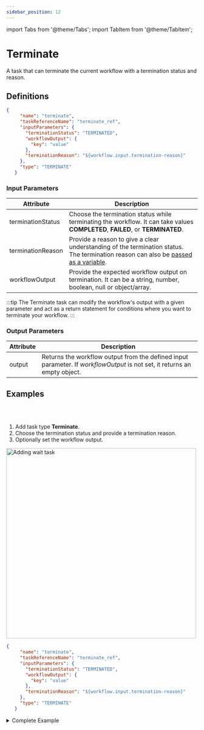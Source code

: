 ```yaml
---
sidebar_position: 12
---
```


import Tabs from '@theme/Tabs';
import TabItem from '@theme/TabItem';

# Terminate 

A task that can terminate the current workflow with a termination status and reason.

## Definitions

```json
{
     "name": "terminate",
     "taskReferenceName": "terminate_ref",
     "inputParameters": {
       "terminationStatus": "TERMINATED",
       "workflowOutput": {
         "key": "value"
       },
       "terminationReason": "${workflow.input.termination-reason}"
     },
     "type": "TERMINATE"
   }
```

### Input Parameters

| Attribute         | Description                                                                                        |
| ----------------- | -------------------------------------------------------------------------------------------------- |
| terminationStatus | Choose the termination status while terminating the workflow. It can take values **COMPLETED**, **FAILED**, or **TERMINATED**. |
| terminationReason | Provide a reason to give a clear understanding of the termination status. The termination reason can also be [passed as a variable](https://orkes.io/content/developer-guides/passing-inputs-to-task-in-conductor).                          |
| workflowOutput    | Provide the expected workflow output on termination. It can be a string, number, boolean, null or object/array.                                                               |

:::tip
The Terminate task can modify the workflow's output with a given parameter and act as a return statement for conditions where you want to terminate your workflow.
:::

### Output Parameters

| Attribute | Description                                                                                                   |
| --------- | ------------------------------------------------------------------------------------------------------------- |
| output    | Returns the workflow output from the defined input parameter. If *workflowOutput* is not set, it returns an empty object. |

## Examples


<Tabs>
<TabItem value="UI" label="UI" className="paddedContent">

<div className="row">
<div className="col col--4">

<br/>
<br/>

1. Add task type **Terminate**.
2. Choose the termination status and provide a termination reason.
3. Optionally set the workflow output.

</div>
<div className="col">
<div className="embed-loom-video">

<p><img src="/content/img/ui-guide-terminate-task.png" alt="Adding wait task" width="500" height="auto"/></p>

</div>
</div>
</div>



</TabItem>
 <TabItem value="JSON" label="JSON Example">

```json
{
     "name": "terminate",
     "taskReferenceName": "terminate_ref",
     "inputParameters": {
       "terminationStatus": "TERMINATED",
       "workflowOutput": {
         "key": "value"
       },
       "terminationReason": "${workflow.input.termination-reason}"
     },
     "type": "TERMINATE"
   }
```

</TabItem>
</Tabs>

<details><summary>Complete Example</summary>
<p>
Suppose in a workflow; we have to make a decision to ship the courier with the shipping service providers based on input provided while running the workflow. If the input provided while running the workflow does not match with the available shipping providers, then the workflow will fail and return. If the input provided matches, then it goes ahead.
<br/>
Here is a snippet that shows the default switch case terminating the workflow:

```json
    {
      "name": "switch_task",
      "taskReferenceName": "switch_task",
      "type": "SWITCH",
      "defaultCase": [
        {
          "name": "terminate",
          "taskReferenceName": "terminate",
          "type": "TERMINATE",
          "inputParameters": {
            "terminationStatus": "FAILED",
            "terminationReason": "Shipping provider not found."
          }
        }
      ]
    }
```

Workflow gets created as shown in the diagram.

<p align="center"><img src="/content/img/terminate-example.png" alt="Terminate Example" width="90%" height="auto"></img></p>

</p>
</details>